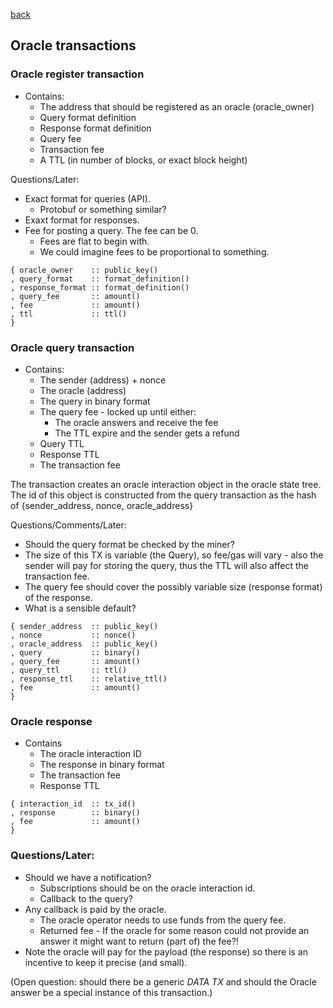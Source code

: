 [back](./oracles.md)
## Oracle transactions

### Oracle register transaction
- Contains:
  - The address that should be registered as an oracle (oracle_owner)
  - Query format definition
  - Response format definition
  - Query fee
  - Transaction fee
  - A TTL (in number of blocks, or exact block height)

Questions/Later:
- Exact format for queries (API).
  - Protobuf or something similar?
- Exaxt format for responses.
- Fee for posting a query. The fee can be 0.
  - Fees are flat to begin with.
  - We could imagine fees to be proportional to something.

```
{ oracle_owner    :: public_key()
, query_format    :: format_definition()
, response_format :: format_definition()
, query_fee       :: amount()
, fee             :: amount()
, ttl             :: ttl()
}
```

### Oracle query transaction
- Contains:
  - The sender (address) + nonce
  - The oracle (address)
  - The query in binary format
  - The query fee - locked up until either:
    - The oracle answers and receive the fee
    - The TTL expire and the sender gets a refund
  - Query TTL
  - Response TTL
  - The transaction fee

The transaction creates an oracle interaction object in the oracle
state tree. The id of this object is constructed from the query
transaction as the hash of {sender_address, nonce, oracle_address}

Questions/Comments/Later:
- Should the query format be checked by the miner?
- The size of this TX is variable (the Query), so fee/gas will vary - also the
sender will pay for storing the query, thus the TTL will also affect the
transaction fee.
- The query fee should cover the possibly variable size (response format) of
the response.
- What is a sensible default?

```
{ sender_address  :: public_key()
, nonce           :: nonce()
, oracle_address  :: public_key()
, query           :: binary()
, query_fee       :: amount()
, query_ttl       :: ttl()
, response_ttl    :: relative_ttl()
, fee             :: amount()
}
```

### Oracle response
- Contains
  - The oracle interaction ID
  - The response in binary format
  - The transaction fee
  - Response TTL



```
{ interaction_id  :: tx_id()
, response        :: binary()
, fee             :: amount()
}
```

### Questions/Later:
- Should we have a notification?
  - Subscriptions should be on the oracle interaction id.
  - Callback to the query?
- Any callback is paid by the oracle.
  - The oracle operator needs to use funds from the query fee.
  - Returned fee - If the oracle for some reason could not
    provide an answer it might want to return (part of) the fee?!
- Note the oracle will pay for the payload (the response) so there is an
  incentive to keep it precise (and small).

(Open question: should there be a generic _DATA TX_ and should the Oracle
answer be a special instance of this transaction.)

